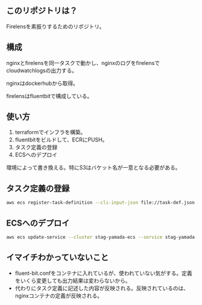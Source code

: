 ## このリポジトリは？

Firelensを素振りするためのリポジトリ。

## 構成

nginxとfirelensを同一タスクで動かし、nginxのログをfirelensでcloudwatchlogsの出力する。

nginxはdockerhubから取得。

firelensはfluentbitで構成している。

## 使い方


1. terraformでインフラを構築。
2. fluentbitをビルドして、ECRにPUSH。
3. タスク定義の登録
4. ECSへのデプロイ

環境によって書き換える。特にS3はバケット名が一意となる必要がある。


## タスク定義の登録

```bash
aws ecs register-task-definition --cli-input-json file://task-def.json
```

## ECSへのデプロイ

```bash
aws ecs update-service --cluster stag-yamada-ecs --service stag-yamada-nginx-service --task-definition stag-yamada-nginx-def
```


## イマイチわかっていないこと

- fluent-bit.confをコンテナに入れているが、使われていない気がする。定義をいくら変更しても出力結果は変わらないから。
- 代わりにタスク定義に記述した内容が反映される。反映されているのは、nginxコンテナの定義が反映される。
